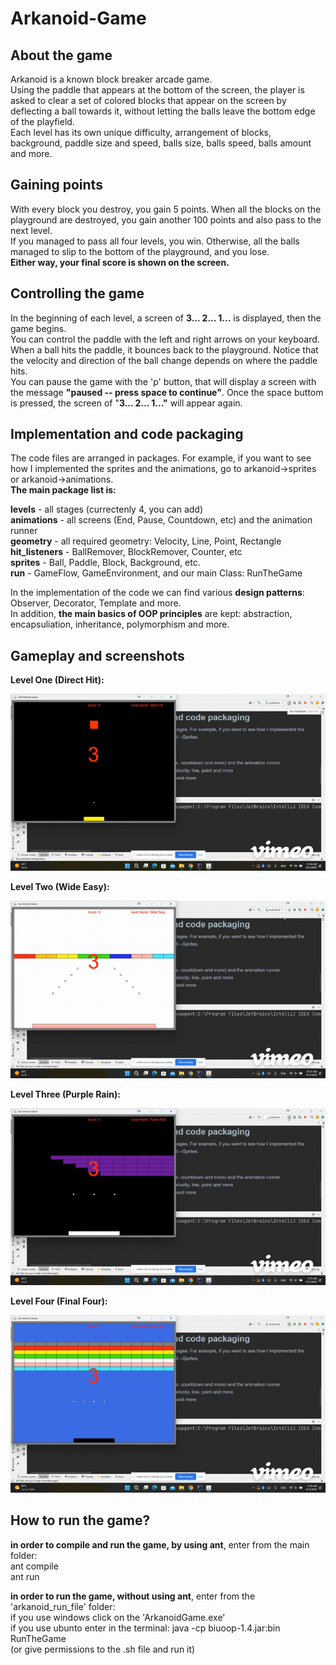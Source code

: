 # Arkanoid-Game  

## **About the game**  
Arkanoid is a known block breaker arcade game.  
Using the paddle that appears at the bottom of the screen, the player is asked to clear a set of colored blocks that appear on the screen by deflecting a ball towards it, without letting the balls leave the bottom edge of the playfield.  
Each level has its own unique difficulty, arrangement of blocks, background, paddle size and speed, balls size, balls speed, balls amount and more.  

## **Gaining points**  
With every block you destroy, you gain 5 points. When all the blocks on the playground are destroyed, you gain another 100 points and also pass to the next level.  
If you managed to pass all four levels, you win. Otherwise, all the balls managed to slip to the bottom of the playground, and you lose.  
**Either way, your final score is shown on the screen.**  

## **Controlling the game**  
In the beginning of each level, a screen of **3... 2... 1...** is displayed, then the game begins.  
You can control the paddle with the left and right arrows on your keyboard.  
When a ball hits the paddle, it bounces back to the playground. Notice that the velocity and direction of the ball change depends on where the paddle hits.  
You can pause the game with the 'p' button, that will display a screen with the message **"paused -- press space to continue"**. 
Once the space buttom is pressed, the screen of "**3... 2... 1..."** will appear again.  

## **Implementation and code packaging**  
The code files are arranged in packages. For example, if you want to see how I implemented the sprites and the animations, go to arkanoid→sprites or arkanoid→animations.  
**The main package list is:**    

**levels** - all stages (currectenly 4, you can add)  
**animations** - all screens (End, Pause, Countdown, etc) and the animation runner  
**geometry** - all required geometry: Velocity, Line, Point, Rectangle  
**hit_listeners** - BallRemover, BlockRemover, Counter, etc    
**sprites** - Ball, Paddle, Block, Background, etc.  
**run** - GameFlow, GameEnvironment, and our main Class: RunTheGame  

In the implementation of the code we can find various **design patterns**: Observer, Decorator, Template and more.  
In addition, **the main basics of OOP principles** are kept: abstraction, encapsuliation, inheritance, polymorphism and more.  

## **Gameplay and screenshots**  
**Level One (Direct Hit):**   
 
![](https://github.com/SlowlyFire/Arkanoid-Game/blob/main/New%20Recording%20-%2010_3_2022%2C%2010_28_02%20AM-high.gif)   

**Level Two (Wide Easy):**     

![](https://github.com/SlowlyFire/Arkanoid-Game/blob/main/New%20Recording%20-%2010_3_2022%2C%2010_56_30%20AM-high.gif)  

**Level Three (Purple Rain):**    

![](https://github.com/SlowlyFire/Arkanoid-Game/blob/main/New%20Recording%20-%2010_3_2022%2C%2011_14_43%20AM-high.gif)  

**Level Four (Final Four):**    

![](https://github.com/SlowlyFire/Arkanoid-Game/blob/main/New%20Recording%20-%2010_3_2022%2C%2011_28_06%20AM-high.gif)  


## **How to run the game?**  

**in order to compile and run the game, by using ant**, enter from the main folder:    
ant compile  
ant run  

**in order to run the game, without using ant**, enter from the 'arkanoid_run_file' folder:  
if you use windows click on the 'ArkanoidGame.exe'  
if you use ubunto enter in the terminal: java -cp biuoop-1.4.jar:bin RunTheGame  
(or give permissions to the .sh file and run it)  
